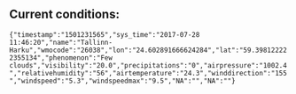 ## Current conditions: 
 ``` {"timestamp":"1501231565","sys_time":"2017-07-28 11:46:20","name":"Tallinn-Harku","wmocode":"26038","lon":"24.602891666624284","lat":"59.398122222355134","phenomenon":"Few clouds","visibility":"20.0","precipitations":"0","airpressure":"1002.4","relativehumidity":"56","airtemperature":"24.3","winddirection":"155","windspeed":"5.3","windspeedmax":"9.5","NA":"","NA":""} ```
